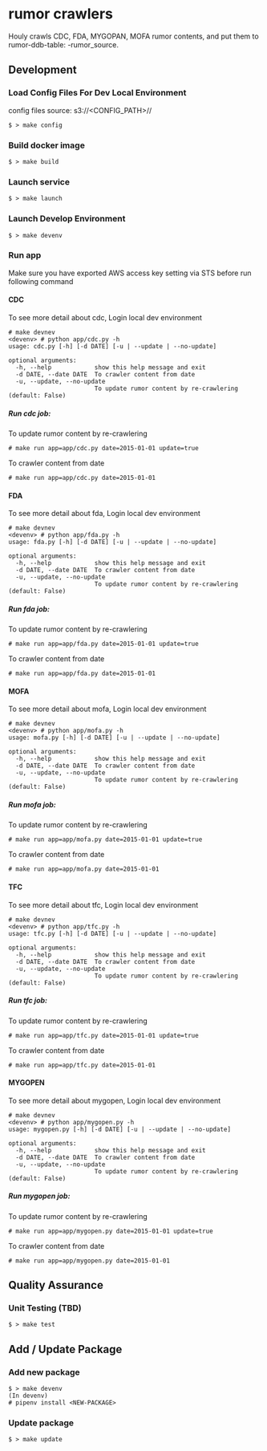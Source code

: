 # rumor crawlers

Houly crawls CDC, FDA, MYGOPAN, MOFA rumor contents, and put them to rumor-ddb-table: <stage>-rumor_source.

## Development

### Load Config Files For Dev Local Environment
config files source: s3://<CONFIG_PATH>/<stage>/

```shell
$ > make config
```

### Build docker image

```shell
$ > make build
```

### Launch service

```shell
$ > make launch
```

### Launch Develop Environment

```shell
$ > make devenv
```

### Run app

Make sure you have exported AWS access key setting via STS before run following command

#### CDC

To see more detail about cdc, Login local dev environment

```shell
# make devnev
<devenv> # python app/cdc.py -h
usage: cdc.py [-h] [-d DATE] [-u | --update | --no-update]

optional arguments:
  -h, --help            show this help message and exit
  -d DATE, --date DATE  To crawler content from date
  -u, --update, --no-update
                        To update rumor content by re-crawlering (default: False)
```

##### Run cdc job:
To update rumor content by re-crawlering

```shell
# make run app=app/cdc.py date=2015-01-01 update=true
```

To crawler content from date

```shell
# make run app=app/cdc.py date=2015-01-01
```

#### FDA

To see more detail about fda, Login local dev environment

```shell
# make devnev
<devenv> # python app/fda.py -h
usage: fda.py [-h] [-d DATE] [-u | --update | --no-update]

optional arguments:
  -h, --help            show this help message and exit
  -d DATE, --date DATE  To crawler content from date
  -u, --update, --no-update
                        To update rumor content by re-crawlering (default: False)
```

##### Run fda job:
To update rumor content by re-crawlering

```shell
# make run app=app/fda.py date=2015-01-01 update=true
```

To crawler content from date

```shell
# make run app=app/fda.py date=2015-01-01
```

#### MOFA

To see more detail about mofa, Login local dev environment

```shell
# make devnev
<devenv> # python app/mofa.py -h
usage: mofa.py [-h] [-d DATE] [-u | --update | --no-update]

optional arguments:
  -h, --help            show this help message and exit
  -d DATE, --date DATE  To crawler content from date
  -u, --update, --no-update
                        To update rumor content by re-crawlering (default: False)
```

##### Run mofa job:
To update rumor content by re-crawlering

```shell
# make run app=app/mofa.py date=2015-01-01 update=true
```

To crawler content from date

```shell
# make run app=app/mofa.py date=2015-01-01
```

#### TFC

To see more detail about tfc, Login local dev environment

```shell
# make devnev
<devenv> # python app/tfc.py -h
usage: tfc.py [-h] [-d DATE] [-u | --update | --no-update]

optional arguments:
  -h, --help            show this help message and exit
  -d DATE, --date DATE  To crawler content from date
  -u, --update, --no-update
                        To update rumor content by re-crawlering (default: False)
```

##### Run tfc job:
To update rumor content by re-crawlering

```shell
# make run app=app/tfc.py date=2015-01-01 update=true
```

To crawler content from date

```shell
# make run app=app/tfc.py date=2015-01-01
```

#### MYGOPEN

To see more detail about mygopen, Login local dev environment

```shell
# make devnev
<devenv> # python app/mygopen.py -h
usage: mygopen.py [-h] [-d DATE] [-u | --update | --no-update]

optional arguments:
  -h, --help            show this help message and exit
  -d DATE, --date DATE  To crawler content from date
  -u, --update, --no-update
                        To update rumor content by re-crawlering (default: False)
```

##### Run mygopen job:
To update rumor content by re-crawlering

```shell
# make run app=app/mygopen.py date=2015-01-01 update=true
```

To crawler content from date

```shell
# make run app=app/mygopen.py date=2015-01-01
```

## Quality Assurance

### Unit Testing (TBD)

```shell
$ > make test
```

## Add / Update Package

### Add new package

```shell
$ > make devenv
(In devenv)
# pipenv install <NEW-PACKAGE>
```

### Update package

```shell
$ > make update


